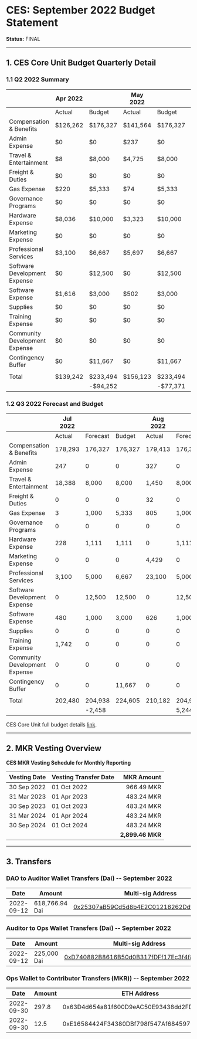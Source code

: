 # CES: September 2022 Budget Statement

**Status:** FINAL

---

## 1. CES Core Unit Budget Quarterly Detail

### 1.1 Q2 2022 Summary

|                               | Apr 2022 |           | May 2022 |           | Jun 2022 |           | Q2 2022  |            |
| ----------------------------- | -------- | --------- | -------- | --------- | -------- | --------- | -------- | ---------- |
|                               | Actual   | Budget    | Actual   | Budget    | Actual   | Budget    | Actual   | Budget     |
| Compensation & Benefits       | $126,262 | $176,327  | $141,564 | $176,327  | $146,953 | $176,327  | $414,779 | $528,981   |
| Admin Expense                 | $0       | $0        | $237     | $0        | $250     | $0        | $487     | $0         |
| Travel & Entertainment        | $8       | $8,000    | $4,725   | $8,000    | $18,896  | $8,000    | $23,629  | $24,000    |
| Freight & Duties              | $0       | $0        | $0       | $0        | $0       | $0        | $0       | $0         |
| Gas Expense                   | $220     | $5,333    | $74      | $5,333    | $26      | $5,333    | $320     | $15,999    |
| Governance Programs           | $0       | $0        | $0       | $0        | $0       | $0        | $0       | $0         |
| Hardware Expense              | $8,036   | $10,000   | $3,323   | $10,000   | $108     | $10,000   | $11,467  | $30,000    |
| Marketing Expense             | $0       | $0        | $0       | $0        | $0       | $0        | $0       | $0         |
| Professional Services         | $3,100   | $6,667    | $5,697   | $6,667    | $3,354   | $6,667    | $12,151  | $20,001    |
| Software Development Expense  | $0       | $12,500   | $0       | $12,500   | $0       | $12,500   | $0       | $37,500    |
| Software Expense              | $1,616   | $3,000    | $502     | $3,000    | $478     | $3,000    | $2,596   | $9,000     |
| Supplies                      | $0       | $0        | $0       | $0        | $226     | $0        | $226     | $0         |
| Training Expense              | $0       | $0        | $0       | $0        | $0       | $0        | $0       | $0         |
| Community Development Expense | $0       | $0        | $0       | $0        | $0       | $0        | $0       | $0         |
| Contingency Buffer            | $0       | $11,667   | $0       | $11,667   | $0       | $11,667   | $0       | $35,001    |
|                               |          |           |          |           |          |           |          |            |
| Total                         | $139,242 | $233,494  | $156,123 | $233,494  | $170,291 | $233,494  | $465,656 | $700,482   |
|                               |          | \-$94,252 |          | \-$77,371 |          | \-$63,203 |          | \-$234,826 |


### 1.2 Q3 2022 Forecast and Budget

|                               | Jul 2022 |          |         | Aug 2022 |          |         | Sep 2022 |          |         | Q3 2022 |          |         |
| ----------------------------- | -------- | -------- | ------- | -------- | -------- | ------- | -------- | -------- | ------- | ------- | -------- | ------- |
|                               | Actual   | Forecast | Budget  | Actual   | Forecast | Budget  | Actual   | Forecast | Budget  | Actual  | Forecast | Budget  |
| Compensation & Benefits       | 178,293  | 176,327  | 176,327 | 179,413  | 176,327  | 176,327 | 188,666  | 184,740  | 184,740 | 546,372 | 537,394  | 537,394 |
| Admin Expense                 | 247      | 0        | 0       | 327      | 0        | 0       | 307      | 0        | 0       | 881     | 0        | 0       |
| Travel & Entertainment        | 18,388   | 8,000    | 8,000   | 1,450    | 8,000    | 8,000   | 3,717    | 8,000    | 8,000   | 23,555  | 24,000   | 24,000  |
| Freight & Duties              | 0        | 0        | 0       | 32       | 0        | 0       | 0        | 0        | 0       | 32      | 0        | 0       |
| Gas Expense                   | 3        | 1,000    | 5,333   | 805      | 1,000    | 5,333   | 2        | 1,000    | 5,333   | 810     | 3,000    | 15,999  |
| Governance Programs           | 0        | 0        | 0       | 0        | 0        | 0       | 0        | 0        | 0       | 0       | 0        | 0       |
| Hardware Expense              | 228      | 1,111    | 1,111   | 0        | 1,111    | 1,111   | 384      | 1,111    | 1,111   | 611     | 3,333    | 3,333   |
| Marketing Expense             | 0        | 0        | 0       | 4,429    | 0        | 0       | 1,415    | 0        | 0       | 5,844   | 0        | 0       |
| Professional Services         | 3,100    | 5,000    | 6,667   | 23,100   | 5,000    | 6,667   | 3,100    | 5,000    | 6,667   | 29,300  | 15,000   | 20,001  |
| Software Development Expense  | 0        | 12,500   | 12,500  | 0        | 12,500   | 12,500  | 7,200    | 12,500   | 12,500  | 7,200   | 37,500   | 37,500  |
| Software Expense              | 480      | 1,000    | 3,000   | 626      | 1,000    | 3,000   | 1,358    | 1,000    | 3,000   | 2,464   | 3,000    | 9,000   |
| Supplies                      | 0        | 0        | 0       | 0        | 0        | 0       | 0        | 0        | 0       | 0       | 0        | 0       |
| Training Expense              | 1,742    | 0        | 0       | 0        | 0        | 0       | 0        | 0        | 0       | 1,742   | 0        | 0       |
| Community Development Expense | 0        | 0        | 0       | 0        | 0        | 0       | 0        | 0        | 0       | 0       | 0        | 0       |
| Contingency Buffer            | 0        | 0        | 11,667  | 0        | 0        | 11,667  | 0        | 0        | 11,667  | 0       | 0        | 35,001  |
|                               |          |          |         |          |          |         |          |          |         |         |          |         |
| Total                         | 202,480  | 204,938  | 224,605 | 210,182  | 204,938  | 224,605 | 206,148  | 213,351  | 233,018 | 618,811 | 623,227  | 682,228 |
|                               |          | \-2,458  |         |          | 5,244    |         |          | \-7,203  |         |         | \-4,416  |

CES Core Unit full budget details [link](https://docs.google.com/spreadsheets/d/1Aeszzw1PRSEJnzlwNxTw8f_n33gmn-x41ooDZiCd3YA/edit#gid=959949784).

---

## 2. MKR Vesting Overview

**CES MKR Vesting Schedule for Monthly Reporting**

| **Vesting Date**	| **Vesting Transfer Date**	| **MKR Amount**     |
|               --- |                       --- |               ---: |
|30 Sep 2022	    |01 Oct 2022	            |966.49 MKR          |
|31 Mar 2023	    |01 Apr 2023	            |483.24 MKR          |
|30 Sep 2023	    |01 Oct 2023	            |483.24 MKR          |
|31 Mar 2024	    |01 Apr 2024	            |483.24 MKR          |
|30 Sep 2024	    |01 Oct 2024	            |483.24 MKR          |
|                   |                           |**2,899.46 MKR**    |

---

## 3. Transfers


### DAO to Auditor Wallet Transfers (Dai) -- September 2022

| Date        | Amount         | Multi-sig Address |
|-------------|----------------|-------------------|
|2022-09-12   | 618,766.94 Dai | [0x25307aB59Cd5d8b4E2C01218262Ddf6a89Ff86da](https://gnosis-safe.io/app/eth:0x25307aB59Cd5d8b4E2C01218262Ddf6a89Ff86da)


### Auditor to Ops Wallet Transfers (Dai) -- September 2022

| Date        | Amount      | Multi-sig Address |
|-------------|-------------|-------------------|
| 2022-09-12  | 225,000 Dai | [0xD740882B8616B50d0B317fDFf17Ec3f4f853F44f](https://gnosis-safe.io/app/eth:0xD740882B8616B50d0B317fDFf17Ec3f4f853F44f) |

### Ops Wallet to Contributor Transfers (MKR)) -- September 2022

| Date        | Amount      | ETH Address       |
|-------------|-------------|-------------------|
| 2022-09-30  | 297.8       | 0x63D4d654a81f600D9eAC50E93438dd2FDf544322 |
| 2022-09-30  | 12.5        | 0xE16584424F34380DBf798f547Af684597788FbC7 |
